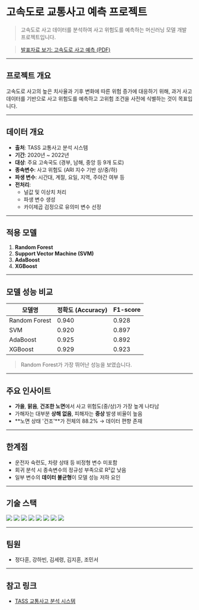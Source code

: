 # 고속도로 교통사고 예측 프로젝트

> 고속도로 사고 데이터를 분석하여 사고 위험도를 예측하는 머신러닝 모델 개발 프로젝트입니다.

> [발표자료 보기: 고속도로 사고 예측 (PDF)](./고속도로%20사고%20예측.pdf)
---

## 프로젝트 개요

고속도로 사고의 높은 치사율과 기후 변화에 따른 위험 증가에 대응하기 위해, 과거 사고 데이터를 기반으로 사고 위험도를 예측하고 고위험 조건을 사전에 식별하는 것이 목표입니다.

---

## 데이터 개요

- **출처**: TASS 교통사고 분석 시스템
- **기간**: 2020년 ~ 2022년
- **대상**: 주요 고속국도 (경부, 남해, 중앙 등 9개 도로)
- **종속변수**: 사고 위험도 (ARI 지수 기반 상/중/하)
- **파생 변수**: 시간대, 계절, 요일, 지역, 주야간 여부 등
- **전처리**:
  - 널값 및 이상치 처리
  - 파생 변수 생성
  - 카이제곱 검정으로 유의미 변수 선정

---

## 적용 모델

1. **Random Forest**
2. **Support Vector Machine (SVM)**
3. **AdaBoost**
4. **XGBoost**

---

## 모델 성능 비교

| 모델명         | 정확도 (Accuracy) | F1-score |
|----------------|-------------------|----------|
| Random Forest  | 0.940             | 0.928    |
| SVM            | 0.920             | 0.897    |
| AdaBoost       | 0.925             | 0.892    |
| XGBoost        | 0.929             | 0.923    |

> Random Forest가 가장 뛰어난 성능을 보였습니다.

---

## 주요 인사이트

- **가을**, **맑음**, **건조한 노면**에서 사고 위험도(중/상)가 가장 높게 나타남
- 가해자는 대부분 **상해 없음**, 피해자는 **중상** 발생 비율이 높음
- **노면 상태 '건조'**가 전체의 88.2% → 데이터 편향 존재

---

## 한계점

- 운전자 숙련도, 차량 상태 등 비정형 변수 미포함
- 회귀 분석 시 종속변수의 정규성 부족으로 R²값 낮음
- 일부 변수의 **데이터 불균형**이 모델 성능 저하 요인

---

## 기술 스택

<div align="left">

<img src="https://img.shields.io/badge/Python-3776AB?style=flat&logo=Python&logoColor=white"/>
<img src="https://img.shields.io/badge/Pandas-150458?style=flat&logo=pandas&logoColor=white"/>
<img src="https://img.shields.io/badge/Numpy-013243?style=flat&logo=numpy&logoColor=white"/>
<img src="https://img.shields.io/badge/Matplotlib-11557C?style=flat&logo=matplotlib&logoColor=white"/>
<img src="https://img.shields.io/badge/Seaborn-16A085?style=flat&logo=python&logoColor=white"/>
<img src="https://img.shields.io/badge/Scikit--learn-F7931E?style=flat&logo=scikit-learn&logoColor=white"/>
<img src="https://img.shields.io/badge/XGBoost-EC6610?style=flat&logo=python&logoColor=white"/>
<img src="https://img.shields.io/badge/Jupyter-F37626?style=flat&logo=Jupyter&logoColor=white"/>

</div>

---

## 팀원

- 정다훈, 강하빈, 김세령, 김지훈, 조민서

---

## 참고 링크

- [TASS 교통사고 분석 시스템](https://www.taas.koroad.or.kr/)

